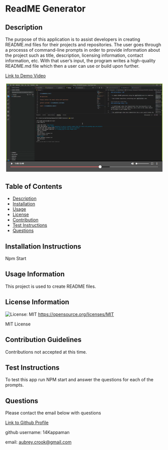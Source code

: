 # ReadME Generator

## Description

The purpose of this application is to assist developers in creating README.md files for their projects and repositories. The user goes through a processs of command-line prompts in order to provide information about the project such as title, description, licensing information, contact information, etc. With that user’s input, the program writes a high-quality README.md file which then a user can use or build upon further.

[Link to Demo Video](https://watch.screencastify.com/v/UkcXhUkwS5uIEBfNEIut)

![screenshot](https://github.com/14Kappaman/Professional-README-Generator/blob/main/Screenshot%202022-03-02%20184047.png?raw=true)

## Table of Contents

- [Description](#description)
- [Installation](#installation-instructions)
- [Usage](#usage-information)
- [License](#license-information)
- [Contribution](#contribution-guidelines)
- [Test Instructions](#test-instructions)
- [Questions](#questions)


## Installation Instructions

Npm Start

## Usage Information

This project is used to create README files. 

## License Information
![License: MIT](https://img.shields.io/badge/License-MIT-yellow.svg)
      https://opensource.org/licenses/MIT

MIT License

## Contribution Guidelines

Contributions not accepted at this time.

## Test Instructions

To test this app run NPM start and answer the questions for each of the prompts.

## Questions 

Please contact the email below with questions

[Link to Github Profile](https://github.com/14Kappaman)

github username: 14Kappaman

email: aubrey.crook@gmail.com
